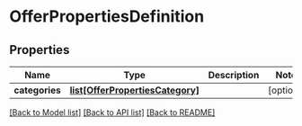# OfferPropertiesDefinition

## Properties
Name | Type | Description | Notes
------------ | ------------- | ------------- | -------------
**categories** | [**list[OfferPropertiesCategory]**](OfferPropertiesCategory.md) |  | [optional] 

[[Back to Model list]](../README.md#documentation-for-models) [[Back to API list]](../README.md#documentation-for-api-endpoints) [[Back to README]](../README.md)


